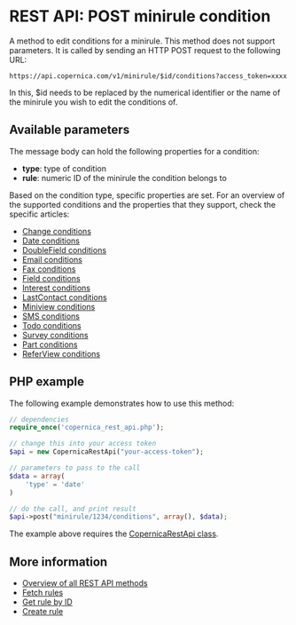 # REST API: POST minirule condition

A method to edit conditions for a minirule. This method does not 
support parameters. It is called by sending an HTTP POST request to the following URL:

`https://api.copernica.com/v1/minirule/$id/conditions?access_token=xxxx`

In this, $id needs to be replaced by the numerical identifier or the name of the minirule you wish to edit the conditions of.

## Available parameters

The message body can hold the following properties for a condition:

- **type**: type of condition
- **rule**: numeric ID of the minirule the condition belongs to

Based on the condition type, specific properties are set. For an overview
of the supported conditions and the properties that they support, check
the specific articles:

- [Change conditions](./rest-condition-type-change.md)
- [Date conditions](./rest-condition-type-date.md)
- [DoubleField conditions](./rest-condition-type-doublefield.md)
- [Email conditions](./rest-condition-type-email.md)
- [Fax conditions](./rest-condition-type-fax.md)
- [Field conditions](./rest-condition-type-field.md)
- [Interest conditions](./rest-condition-type-interest.md)
- [LastContact conditions](./rest-condition-type-lastcontact.md)
- [Miniview conditions](./rest-condition-type-miniview.md)
- [SMS conditions](./rest-condition-type-sms.md)
- [Todo conditions](./rest-condition-type-todo.md)
- [Survey conditions](./rest-condition-type-survey.md)
- [Part conditions](./rest-condition-type-part.md)
- [ReferView conditions](./rest-condition-type-referview.md)

## PHP example

The following example demonstrates how to use this method:

```php
// dependencies
require_once('copernica_rest_api.php');

// change this into your access token
$api = new CopernicaRestApi("your-access-token");

// parameters to pass to the call
$data = array(
	'type' = 'date'
)

// do the call, and print result
$api->post("minirule/1234/conditions", array(), $data);
```

The example above requires the [CopernicaRestApi class](rest-php).

## More information

* [Overview of all REST API methods](./rest-api)
* [Fetch rules](./rest-get-minirules)
* [Get rule by ID](./rest-get-minirule)
* [Create rule](./rest-post-minirule)
